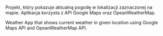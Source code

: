 Projekt, który pokazuje aktualną pogodę w lokalizacji zaznaczonej na mapie. Aplikacja korzysta z API Google Maps oraz OpeanWeatherMap.

Weather App that shows current weather in given location using Google Maps API and OpeanWeatherMap API.
